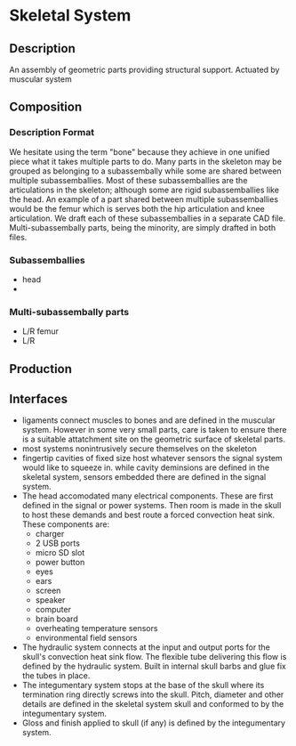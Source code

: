 # Skeletal System

## Description

An assembly of geometric parts providing structural support. Actuated by muscular system

## Composition

### Description Format

We hesitate using the term "bone" because they achieve in one unified piece what it takes multiple parts to do. Many parts in the skeleton may be grouped as belonging to a subassembally while some are shared between multiple subassemballies. Most of these subassemballies are the articulations in the skeleton; although some are rigid subassemballies like the head. An example of a part shared between multiple subassemballies would be the femur which is serves both the hip articulation and knee articulation. We draft each of these subassemballies in a separate CAD file. Multi-subassembally parts, being the minority, are simply drafted in both files.

### Subassemballies

- head
- 

### Multi-subassembally parts

- L/R femur
- L/R 


## Production


## Interfaces

- ligaments connect muscles to bones and are defined in the muscular system. However in some very small parts, care is taken to ensure there is a suitable attatchment site on the geometric surface of skeletal parts.
- most systems nonintrusively secure themselves on the skeleton
- fingertip cavities of fixed size host whatever sensors the signal system would like to squeeze in. while cavity deminsions are defined in the skeletal system, sensors embedded there are defined in the signal system.
- The head accomodated many electrical components. These are first defined in the signal or power systems. Then room is made in the skull to host these demands and best route a forced convection heat sink. These components are:
	- charger
	- 2 USB ports
	- micro SD slot
	- power button
	- eyes
	- ears
	- screen
	- speaker
	- computer
	- brain board
	- overheating temperature sensors
	- environmental field sensors
- The hydraulic system connects at the input and output ports for the skull's convection heat sink flow. The flexible tube delivering this flow is defined by the hydraulic system. Built in internal skull barbs and glue fix the tubes in place.
- The integumentary system stops at the base of the skull where its termination ring directly screws into the skull. Pitch, diameter and other details are defined in the skeletal system skull and conformed to by the integumentary system.
- Gloss and finish applied to skull (if any) is defined by the integumentary system.